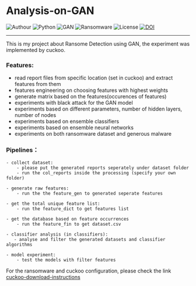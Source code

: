 # Analysis-on-GAN

![Authour](https://img.shields.io/badge/Author-Wapiti08-blue.svg) 
![Python](https://img.shields.io/badge/Python-3.8-brightgreen.svg) 
![GAN](https://img.shields.io/badge/GAN-GAN-redgreen.svg)
![Ransomware](https://img.shields.io/badge/Ransomware-Locky%20Crypto-redgreen.svg)
![License](https://img.shields.io/badge/license-MIT3.0-green.svg)
[![DOI](https://zenodo.org/badge/264062663.svg)](https://doi.org/10.5281/zenodo.13881242)

---

This is my project about Ransome Detection using GAN, the experiment was implemented by cuckoo. 

### Features:

- read report files from specific location (set in cuckoo) and extract features from them
- features engineering on choosing features with highest weights
- generate matrix based on the features(occurences of features)
- experiments with black attack for the GAN model
- experiments based on different parameters, number of hidden layers, number of nodes
- experiments based on ensemble classifiers
- experiments based on ensemble neural networks
- experiments on both ransomware dataset and generous malware

### Pipelines：

    - collect dataset:
        - please put the generated reports seperately under dataset folder
        - run the col_reports inside the processing (specify your own folder)
    
    - generate raw features:
        - run the the feature_gen to generated seperate features

    - get the total unique feature list:
        - run the feature_dict to get features list

    - get the database based on feature occurrences
        - run the feature_fin to get dataset.csv

    - classifier analysis (in classifiers):
       - analyse and filter the generated datasets and classifier algorithms

    - model experiment:
        - test the models with filter features

For the ransomware and cuckoo configuration, please check the link [cuckoo-download-instructions](https://github.com/Wapiti08/cuckoo-download-instructions)
